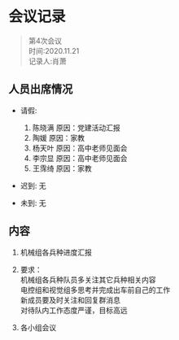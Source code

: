 # 会议记录

> 第4次会议  
> 时间:2020.11.21  
> 记录人:肖萧

## 人员出席情况

- 请假:
    1. 陈晓满 原因：党建活动汇报
    2. 陶媛 原因：家教
    3. 杨天叶 原因：高中老师见面会
    4. 李宗显 原因：高中老师见面会
    5. 王霈绮 原因：家教

- 迟到:
    无

- 未到:
    无

## 内容

1. 机械组各兵种进度汇报

2. 要求：  
    机械组各兵种队员多关注其它兵种相关内容  
    电控组和视觉组多思考并完成出车前自己的工作  
    新成员要及时关注和回复群消息  
    对待队内工作态度严谨，目标高远  

3. 各小组会议
